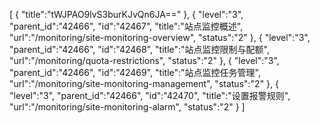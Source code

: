 [
	{
		"title":"tWJPAO9lvS3burKJvQn6JA=="
	},
	{
		"level":"3",
		"parent_id":"42466",
		"id":"42467",
		"title":"站点监控概述",
		"url":"/monitoring/site-monitoring-overview",
		"status":"2"
	},
	{
		"level":"3",
		"parent_id":"42466",
		"id":"42468",
		"title":"站点监控限制与配额",
		"url":"/monitoring/quota-restrictions",
		"status":"2"
	},
	{
		"level":"3",
		"parent_id":"42466",
		"id":"42469",
		"title":"站点监控任务管理",
		"url":"/monitoring/site-monitoring-management",
		"status":"2"
	},
	{
		"level":"3",
		"parent_id":"42466",
		"id":"42470",
		"title":"设置报警规则",
		"url":"/monitoring/site-monitoring-alarm",
		"status":"2"
	}
]